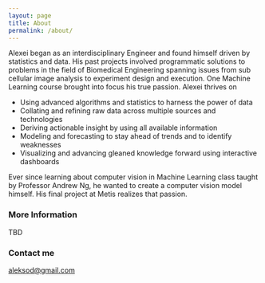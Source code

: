 ```yaml
---
layout: page
title: About
permalink: /about/
---
```


Alexei began as an interdisciplinary Engineer and found himself driven by statistics and data.  His past projects involved programmatic solutions to problems in the field of Biomedical Engineering spanning issues from sub cellular image analysis to experiment design and execution. One Machine Learning course brought into focus his true passion.
Alexei thrives on
- Using advanced algorithms and statistics to harness the power of data
- Collating and refining raw data across multiple sources and technologies
- Deriving actionable insight by using all available information
- Modeling and forecasting to stay ahead of trends and to identify weaknesses
- Visualizing and advancing gleaned knowledge forward using interactive dashboards  

Ever since learning about computer vision in Machine Learning class taught by Professor Andrew Ng, he wanted to create a computer vision model himself. His final project at Metis realizes that passion.

### More Information

TBD

### Contact me

[aleksod@gmail.com](mailto:aleksod@gmail.com)
